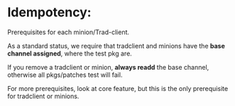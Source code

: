 # Idempotency:

Prerequisites for each minion/Trad-client.

As a standard status, we require that tradclient and minions have the **base channel assigned**, where the test pkg are.

If you remove a tradclient or minion, **always readd** the base channel, otherwise all pkgs/patches test will fail.

For more prerequisites, look at core feature, but this is the only prerequisite for tradclient or minions.
